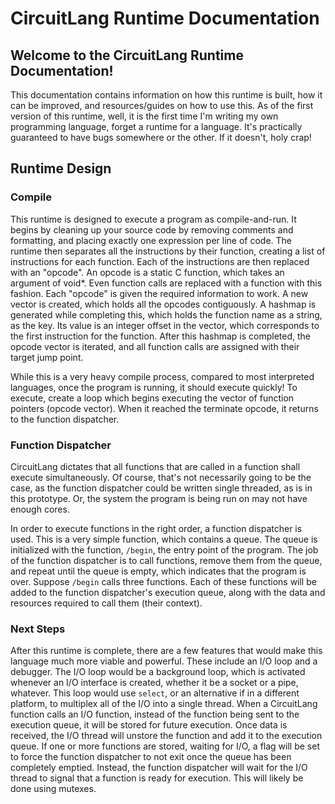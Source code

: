 # CircuitLang Runtime Documentation
## Welcome to the CircuitLang Runtime Documentation!

This documentation contains information on how this runtime is built, how it can be improved, and resources/guides on how to use this. As of the first version of this runtime, well, it is the first time I'm writing my own programming language, forget a runtime for a language. It's practically guaranteed to have bugs somewhere or the other. If it doesn't, holy crap!

## Runtime Design

### Compile

This runtime is designed to execute a program as compile-and-run. It begins by cleaning up your source code by removing comments and formatting, and placing exactly one expression per line of code. The runtime then separates all the instructions by their function, creating a list of instructions for each function. Each of the instructions are then replaced with an "opcode". An opcode is a static C function, which takes an argument of void*. Even function calls are replaced with a function with this fashion. Each "opcode" is given the required information to work. A new vector is created, which holds all the opcodes contiguously. A hashmap is generated while completing this, which holds the function name as a string, as the key. Its value is an integer offset in the vector, which corresponds to the first instruction for the function. After this hashmap is completed, the opcode vector is iterated, and all function calls are assigned with their target jump point.

While this is a very heavy compile process, compared to most interpreted languages, once the program is running, it should execute quickly! To execute, create a loop which begins executing the vector of function pointers (opcode vector). When it reached the terminate opcode, it returns to the function dispatcher.

### Function Dispatcher

CircuitLang dictates that all functions that are called in a function shall execute simultaneously. Of course, that's not necessarily going to be the case, as the function dispatcher could be written single threaded, as is in this prototype. Or, the system the program is being run on may not have enough cores.

In order to execute functions in the right order, a function dispatcher is used. This is a very simple function, which contains a queue. The queue is initialized with the function, `/begin`, the entry point of the program. The job of the function dispatcher is to call functions, remove them from the queue, and repeat until the queue is empty, which indicates that the program is over. Suppose `/begin` calls three functions. Each of these functions will be added to the function dispatcher's execution queue, along with the data and resources required to call them (their context).

### Next Steps

After this runtime is complete, there are a few features that would make this language much more viable and powerful. These include an I/O loop and a debugger. The I/O loop would be a background loop, which is activated whenever an I/O interface is created, whether it be a socket or a pipe, whatever. This loop would use `select`, or an alternative if in a different platform, to multiplex all of the I/O into a single thread. When a CircuitLang function calls an I/O function, instead of the function being sent to the execution queue, it will be stored for future execution. Once data is received, the I/O thread will unstore the function and add it to the execution queue. If one or more functions are stored, waiting for I/O, a flag will be set to force the function dispatcher to not exit once the queue has been completely emptied. Instead, the function dispatcher will wait for the I/O thread to signal that a function is ready for execution. This will likely be done using mutexes.
